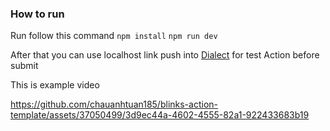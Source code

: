### How to run
Run follow this command 
``` npm install ```
``` npm run dev ```

After that you can use localhost link push into [Dialect](https://actions.dialect.to/) for test Action before submit 

This is example video 


https://github.com/chauanhtuan185/blinks-action-template/assets/37050499/3d9ec44a-4602-4555-82a1-922433683b19

